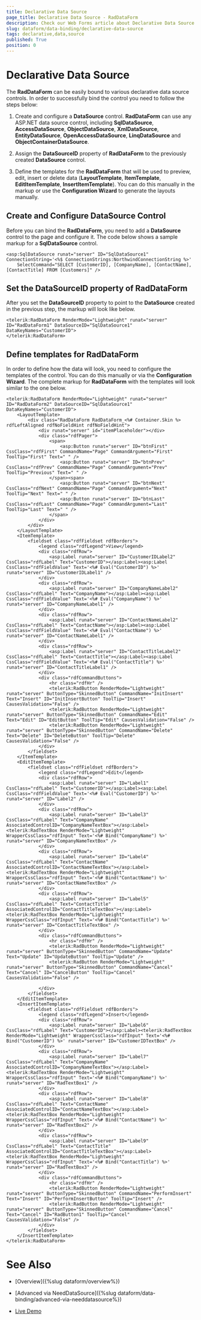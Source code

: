 ```yaml
---
title: Declarative Data Source
page_title: Declarative Data Source - RadDataForm
description: Check our Web Forms article about Declarative Data Source.
slug: dataform/data-binding/declarative-data-source
tags: declarative,data,source
published: True
position: 0
---
```


# Declarative Data Source



The **RadDataForm** can be easily bound to various declarative data source controls. In order to successfully bind the control you need to follow the steps below:

1. Create and configure a **DataSource** control. **RadDataForm** can use any ASP.NET data source control, including **SqlDataSource**, **AccessDataSource**, **ObjectDataSource**, **XmlDataSource**, **EntityDataSource**, **OpenAccessDataSource**, **LinqDataSource** and **ObjectContainerDataSource**.

1. Assign the **DataSourceID** property of **RadDataForm** to the previously created **DataSource** control.

1. Define the templates for the **RadDataForm** that will be used to preview, edit, insert or delete data (**LayoutTemplate**, **ItemTemplate**, **EditItemTemplate**, **InsertItemTemplate**). You can do this manually in the markup or use the **Configuration Wizard** to generate the layouts manually.

## Create and Configure DataSource Control

Before you can bind the **RadDataForm**, you need to add a **DataSource** control to the page and configure it. The code below shows a sample markup for a **SqlDataSource** control.

````ASPNET
<asp:SqlDataSource runat="server" ID="SqlDataSource1" ConnectionString='<%$ ConnectionStrings:NorthwindConnectionString %>' 
    SelectCommand="SELECT [CustomerID], [CompanyName], [ContactName], [ContactTitle] FROM [Customers]" />
````



## Set the DataSourceID property of RadDataForm

After you set the **DataSourceID** property to point to the **DataSource** created in the previous step, the markup will look like below.

````ASPNET
<telerik:RadDataForm RenderMode="Lightweight" runat="server" ID="RadDataForm1" DataSourceID="SqlDataSource1" DataKeyNames="CustomerID">
</telerik:RadDataForm>
````



## Define templates for RadDataForm

In order to define how the data will look, you need to configure the templates of the control. You can do this manually or via the **Configuration Wizard**. The complete markup for **RadDataForm** with the templates will look similar to the one below.

````ASPNET
<telerik:RadDataForm RenderMode="Lightweight" runat="server" ID="RadDataForm2" DataSourceID="SqlDataSource1" DataKeyNames="CustomerID">
    <LayoutTemplate>
        <div class="RadDataForm RadDataForm_<%# Container.Skin %> rdfLeftAligned rdfNoFieldHint rdfNoFieldHint">
            <div runat="server" id="itemPlaceholder"></div>
            <div class="rdfPager">
                <span>
                    <asp:Button runat="server" ID="btnFirst" CssClass="rdfFirst" CommandName="Page" CommandArgument="First" ToolTip="First" Text=" " />
                    <asp:Button runat="server" ID="btnPrev" CssClass="rdfPrev" CommandName="Page" CommandArgument="Prev" ToolTip="Previous" Text=" " />
                </span><span>
                    <asp:Button runat="server" ID="btnNext" CssClass="rdfNext" CommandName="Page" CommandArgument="Next" ToolTip="Next" Text=" " />
                    <asp:Button runat="server" ID="btnLast" CssClass="rdfLast" CommandName="Page" CommandArgument="Last" ToolTip="Last" Text=" " />
                </span>
            </div>
        </div>
    </LayoutTemplate>
    <ItemTemplate>
        <fieldset class="rdfFieldset rdfBorders">
            <legend class="rdfLegend">View</legend>
            <div class="rdfRow">
                <asp:Label runat="server" ID="CustomerIDLabel2" CssClass="rdfLabel" Text="CustomerID"></asp:Label><asp:Label CssClass="rdfFieldValue" Text='<%# Eval("CustomerID") %>' runat="server" ID="CustomerIDLabel1" />
            </div>
            <div class="rdfRow">
                <asp:Label runat="server" ID="CompanyNameLabel2" CssClass="rdfLabel" Text="CompanyName"></asp:Label><asp:Label CssClass="rdfFieldValue" Text='<%# Eval("CompanyName") %>' runat="server" ID="CompanyNameLabel1" />
            </div>
            <div class="rdfRow">
                <asp:Label runat="server" ID="ContactNameLabel2" CssClass="rdfLabel" Text="ContactName"></asp:Label><asp:Label CssClass="rdfFieldValue" Text='<%# Eval("ContactName") %>' runat="server" ID="ContactNameLabel1" />
            </div>
            <div class="rdfRow">
                <asp:Label runat="server" ID="ContactTitleLabel2" CssClass="rdfLabel" Text="ContactTitle"></asp:Label><asp:Label CssClass="rdfFieldValue" Text='<%# Eval("ContactTitle") %>' runat="server" ID="ContactTitleLabel1" />
            </div>
            <div class="rdfCommandButtons">
                <hr class="rdfHr" />
                <telerik:RadButton RenderMode="Lightweight" runat="server" ButtonType="SkinnedButton" CommandName="InitInsert" Text="Insert" ID="InitInsertButton" ToolTip="Insert" CausesValidation="False" />
                <telerik:RadButton RenderMode="Lightweight" runat="server" ButtonType="SkinnedButton" CommandName="Edit" Text="Edit" ID="EditButton" ToolTip="Edit" CausesValidation="False" />
                <telerik:RadButton RenderMode="Lightweight" runat="server" ButtonType="SkinnedButton" CommandName="Delete" Text="Delete" ID="DeleteButton" ToolTip="Delete" CausesValidation="False" />
            </div>
        </fieldset>
    </ItemTemplate>
    <EditItemTemplate>
        <fieldset class="rdfFieldset rdfBorders">
            <legend class="rdfLegend">Edit</legend>
            <div class="rdfRow">
                <asp:Label runat="server" ID="Label1" CssClass="rdfLabel" Text="CustomerID"></asp:Label><asp:Label CssClass="rdfFieldValue" Text='<%# Eval("CustomerID") %>' runat="server" ID="Label2" />
            </div>
            <div class="rdfRow">
                <asp:Label runat="server" ID="Label3" CssClass="rdfLabel" Text="CompanyName" AssociatedControlID="CompanyNameTextBox"></asp:Label><telerik:RadTextBox RenderMode="Lightweight" WrapperCssClass="rdfInput" Text='<%# Bind("CompanyName") %>' runat="server" ID="CompanyNameTextBox" />
            </div>
            <div class="rdfRow">
                <asp:Label runat="server" ID="Label4" CssClass="rdfLabel" Text="ContactName" AssociatedControlID="ContactNameTextBox"></asp:Label><telerik:RadTextBox RenderMode="Lightweight" WrapperCssClass="rdfInput" Text='<%# Bind("ContactName") %>' runat="server" ID="ContactNameTextBox" />
            </div>
            <div class="rdfRow">
                <asp:Label runat="server" ID="Label5" CssClass="rdfLabel" Text="ContactTitle" AssociatedControlID="ContactTitleTextBox"></asp:Label><telerik:RadTextBox RenderMode="Lightweight" WrapperCssClass="rdfInput" Text='<%# Bind("ContactTitle") %>' runat="server" ID="ContactTitleTextBox" />
            </div>
            <div class="rdfCommandButtons">
                <hr class="rdfHr" />
                <telerik:RadButton RenderMode="Lightweight" runat="server" ButtonType="SkinnedButton" CommandName="Update" Text="Update" ID="UpdateButton" ToolTip="Update" />
                <telerik:RadButton RenderMode="Lightweight" runat="server" ButtonType="SkinnedButton" CommandName="Cancel" Text="Cancel" ID="CancelButton" ToolTip="Cancel" CausesValidation="False" />

            </div>
        </fieldset>
    </EditItemTemplate>
    <InsertItemTemplate>
        <fieldset class="rdfFieldset rdfBorders">
            <legend class="rdfLegend">Insert</legend>
            <div class="rdfRow">
                <asp:Label runat="server" ID="Label6" CssClass="rdfLabel" Text="CustomerID"></asp:Label><telerik:RadTextBox RenderMode="Lightweight" WrapperCssClass="rdfInput" Text='<%# Bind("CustomerID") %>' runat="server" ID="CustomerIDTextBox" />
            </div>
            <div class="rdfRow">
                <asp:Label runat="server" ID="Label7" CssClass="rdfLabel" Text="CompanyName" AssociatedControlID="CompanyNameTextBox"></asp:Label><telerik:RadTextBox RenderMode="Lightweight" WrapperCssClass="rdfInput" Text='<%# Bind("CompanyName") %>' runat="server" ID="RadTextBox1" />
            </div>
            <div class="rdfRow">
                <asp:Label runat="server" ID="Label8" CssClass="rdfLabel" Text="ContactName" AssociatedControlID="ContactNameTextBox"></asp:Label><telerik:RadTextBox RenderMode="Lightweight" WrapperCssClass="rdfInput" Text='<%# Bind("ContactName") %>' runat="server" ID="RadTextBox2" />
            </div>
            <div class="rdfRow">
                <asp:Label runat="server" ID="Label9" CssClass="rdfLabel" Text="ContactTitle" AssociatedControlID="ContactTitleTextBox"></asp:Label><telerik:RadTextBox RenderMode="Lightweight" WrapperCssClass="rdfInput" Text='<%# Bind("ContactTitle") %>' runat="server" ID="RadTextBox3" />
            </div>
            <div class="rdfCommandButtons">
                <hr class="rdfHr" />
                <telerik:RadButton RenderMode="Lightweight" runat="server" ButtonType="SkinnedButton" CommandName="PerformInsert" Text="Insert" ID="PerformInsertButton" ToolTip="Insert" />
                <telerik:RadButton RenderMode="Lightweight" runat="server" ButtonType="SkinnedButton" CommandName="Cancel" Text="Cancel" ID="RadButton1" ToolTip="Cancel" CausesValidation="False" />
            </div>
        </fieldset>
    </InsertItemTemplate>
</telerik:RadDataForm>
````



# See Also

 * [Overview]({%slug dataform/overview%})

 * [Advanced via NeedDataSource]({%slug dataform/data-binding/advanced-via-needdatasource%})

 * [Live Demo](https://demos.telerik.com/aspnet-ajax/dataform/overview/defaultcs.aspx)
